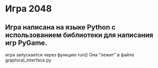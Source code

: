 # Игра 2048
Игра написана на языке Python с использованием библиотеки для написания игр PyGame.
--
игра запускается через функцию run()
Она "лежит" в файле graphical_interface.py
